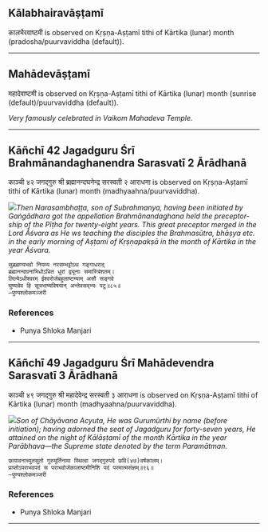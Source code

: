 ## Kālabhairavāṣṭamī
कालभैरवाष्टमी is observed on Kṛṣṇa-Aṣṭamī tithi of Kārtika (lunar) month (pradosha/puurvaviddha (default)).



---
## Mahādevāṣṭamī
महादेवाष्टमी is observed on Kṛṣṇa-Aṣṭamī tithi of Kārtika (lunar) month (sunrise (default)/puurvaviddha (default)).

_Very famously celebrated in Vaikom Mahadeva Temple._

---
## Kāñchī 42 Jagadguru Śrī Brahmānandaghanendra Sarasvatī 2 Ārādhanā
काञ्ची ४२ जगद्गुरु श्री ब्रह्मानन्दघनेन्द्र सरस्वती २ आराधना is observed on Kṛṣṇa-Aṣṭamī tithi of Kārtika (lunar) month (madhyaahna/puurvaviddha).

_![](https://github.com/sanskrit-coders/jyotisha/blob/master/jyotisha/panchangam/temporal/festival/images/kanchi-jagadgurus/jagadguru-42.jpg)Then Narasambhaṭṭa, son of Subrahmanya, having been initiated by Gaṅgādhara got the appellation Brahmānandaghana held the preceptor-ship of the Pīṭha for twenty-eight years. This great preceptor merged in the Lord Ăśvara as He ws teaching the disciples the Brahmasūtra, bhāṣya etc. in the early morning of Aṣṭami of Kṛṣṇapakṣā in the month of Kārtika in the year Ăśvara._

```
सुब्रह्मण्यभवो नियम्य नरसम्भट्टोऽथ गङ्गाधराद्
ब्रह्मानन्दघनाभिधोऽधित धुरां द्व्यूनाः समास्त्रिंशतम्।
लिल्येऽधीश्वरम् ईश्वरोर्जबहुलाष्टम्याम् असौ सङ्गवे
घुष्यन्नेव हि सूत्रभाष्यविषयान् अन्तेवसद्भ्यः पटु॥८५॥
—पुण्यश्लोकमञ्जरी
```
### References
* Punya Shloka Manjari


---
## Kāñchī 49 Jagadguru Śrī Mahādevendra Sarasvatī 3 Ārādhanā
काञ्ची ४९ जगद्गुरु श्री महादेवेन्द्र सरस्वती ३ आराधना is observed on Kṛṣṇa-Aṣṭamī tithi of Kārtika (lunar) month (madhyaahna/puurvaviddha).

_![](https://github.com/sanskrit-coders/jyotisha/blob/master/jyotisha/panchangam/temporal/festival/images/kanchi-jagadgurus/jagadguru-49.jpg)Son of Chāyāvana Acyuta, He was Gurumūrthi by name (before initiation); having adorned the seat of Jagadguru for forty-seven years, He attained on the night of Kālāṣṭamī of the month Kārtika in the year Parābhava—the Supreme state denoted by the term Paramātman._

```
छायावनाच्युतसुतो गुरुमूर्तिनामा स्थित्वा जगद्गुरुपदे छवि(४७)वर्षकालम्।
प्राप्तोऽपराभवपदं स पराभवोर्जकालाष्टमीनिशि पदं परमात्मसंज्ञम्॥९६॥
—पुण्यश्लोकमञ्जरी
```
### References
* Punya Shloka Manjari


---
